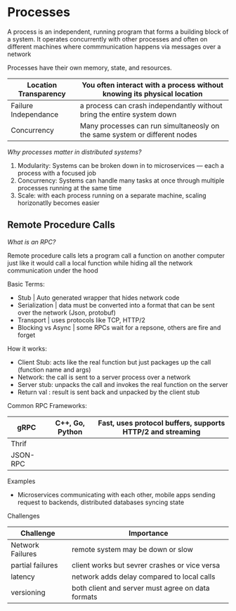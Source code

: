 # Processes

A process is an independent, running program that forms a building block of a system. It operates concurrently with other processes and often on different machines where commmunication happens via messages over a network

Processes have their own memory, state, and resources.

| Location Transparency  | You often interact with a process without knowing its physical location |
| --- | --- |
| Failure Independance | a process can crash independantly without bring the entire system down |
| Concurrency | Many processes can run simultaneosly on the same system or different nodes |

*Why processes matter in distributed systems?*

1. Modularity: Systems can be broken down in to microservices — each a process with a focused job
2. Concurrency: Systems can handle many tasks at once through multiple processes running at the same time
3. Scale: with each process running on a separate machine, scaling horizonatlly becomes easier

## Remote Procedure Calls

*What is an RPC?*

Remote procedure calls lets a program call a function on another computer just like it would call a local function while hiding all the network communication under the hood

Basic Terms:

- Stub | Auto generated wrapper that hides network code
- Serialization | data must be converted into a format that can be sent over the network (Json, protobuf)
- Transport | uses protocols like TCP, HTTP/2
- Blocking vs Async | some RPCs wait for a repsone, others are fire and forget

How it works:

- Client Stub: acts like the real function but just packages up the call (function name and args)
- Network: the call is sent to a server process over a network
- Server stub: unpacks the call and invokes the real function on the server
- Return val : result is sent back and unpacked by the client stub

Common RPC Frameworks:

| gRPC | C++, Go, Python | Fast, uses protocol buffers, supports HTTP/2 and streaming |
| --- | --- | --- |
| Thrif |  |  |
| JSON-RPC |  |  |

Examples

- Microservices communicating with each other, mobile apps sending request to backends, distributed databases syncing state

Challenges

| Challenge | Importance |
| --- | --- |
| Network Failures | remote system may be down or slow |
| partial failures | client works but sevrer crashes or vice versa |
| latency | network adds delay compared to local calls |
| versioning | both client and server must agree on data formats |